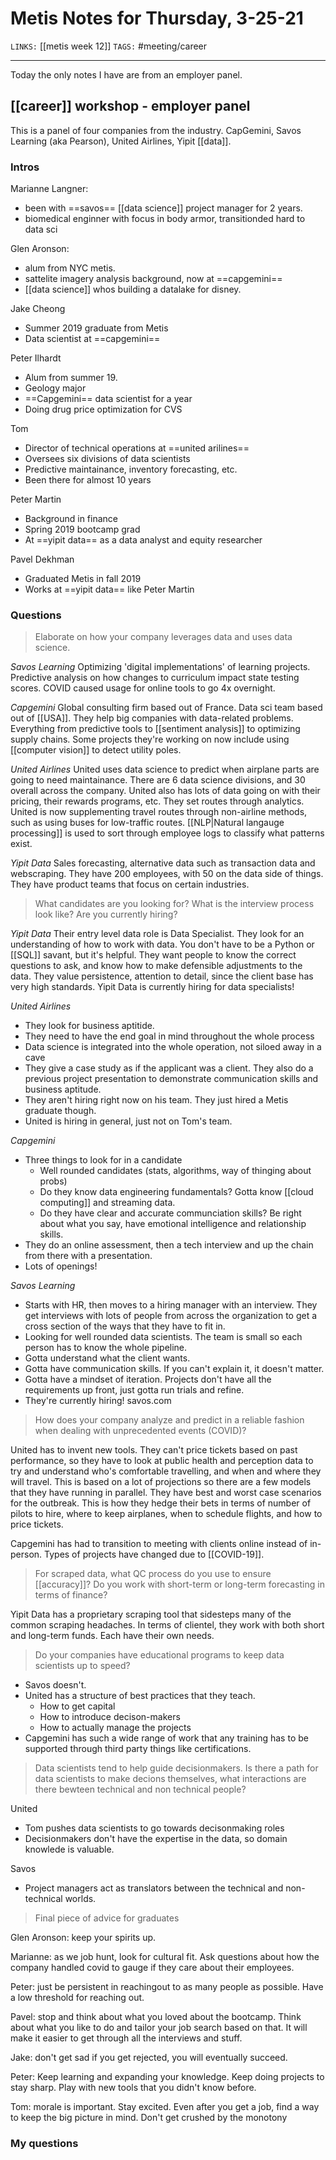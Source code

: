 #  Metis Notes for Thursday, 3-25-21
`LINKS:` [[metis week 12]]
`TAGS:` #meeting/career

---
Today the only notes I have are from an employer panel. 

## [[career]] workshop - employer panel
This is a panel of four companies from the industry. CapGemini, Savos Learning (aka Pearson), United Airlines, Yipit [[data]]. 

### Intros
Marianne Langner: 
- been with ==savos== [[data science]] project manager for 2 years. 
- biomedical enginner with focus in body armor, transitionded hard to data sci

Glen Aronson: 
- alum from NYC metis.
- sattelite imagery analysis background, now at ==capgemini==
- [[data science]] whos building a datalake for disney. 

Jake Cheong
- Summer 2019 graduate from Metis
- Data scientist at ==capgemini==

Peter Ilhardt
- Alum from summer 19.
- Geology major
- ==Capgemini== data scientist for a year
- Doing drug price optimization for CVS

Tom 
- Director of technical operations at ==united arilines==
- Oversees six divisions of data scientists
- Predictive maintainance, inventory forecasting, etc.
- Been there for almost 10 years

Peter Martin
- Background in finance
- Spring 2019 bootcamp grad
- At ==yipit data== as a data analyst and equity researcher

Pavel Dekhman
- Graduated Metis in fall 2019
- Works at ==yipit data== like Peter Martin

### Questions
> Elaborate on how your company leverages data and uses data science.

*Savos Learning*
Optimizing 'digital implementations' of learning projects. Predictive analysis on how changes to curriculum impact state testing scores. COVID caused usage for online tools to go 4x overnight. 

*Capgemini*
Global consulting firm based out of France. Data sci team based out of [[USA]]. They help big companies with data-related problems. Everything from predictive tools to [[sentiment analysis]] to optimizing supply chains. Some projects they're working on now include using [[computer vision]] to detect utility poles. 

*United Airlines*
United uses data science to predict when airplane parts are going to need maintainance. There are 6 data science divisions, and 30 overall across the company. United also has lots of data going on with their pricing, their rewards programs, etc. They set routes through analytics. United is now supplementing travel routes through non-airline methods, such as using buses for low-traffic routes. [[NLP|Natural langauge processing]] is used to sort through employee logs to classify what patterns exist. 

*Yipit Data*
Sales forecasting, alternative data such as transaction data and webscraping. They have 200 employees, with 50 on the data side of things. They have product teams that focus on certain industries. 

> What candidates are you looking for? What is the interview process look like? Are you currently hiring?

*Yipit Data*
Their entry level data role is Data Specialist. They look for an understanding of how to work with data. You don't have to be a Python or [[SQL]] savant, but it's helpful. They want people to know the correct questions to ask, and know how to make defensible adjustments to the data. They value persistence, attention to detail, since the client base has very high standards. Yipit Data is currently hiring for data specialists! 

*United Airlines*
- They look for business aptitide. 
- They need to have the end goal in mind throughout the whole process
- Data science is integrated into the whole operation, not siloed away in a cave
- They give a case study as if the applicant was a client. They also do a previous project presentation to demonstrate communication skills and business aptitude. 
- They aren't hiring right now on his team. They just hired a Metis graduate though. 
- United is hiring in general, just not on Tom's team. 

*Capgemini*
- Three things to look for in a candidate
	- Well rounded candidates (stats, algorithms, way of thinging about probs)
	- Do they know data engineering fundamentals? Gotta know [[cloud computing]] and streaming data.
	- Do they have clear and accurate communciation skills? Be right about what you say, have emotional intelligence and relationship skills.
- They do an online assessment, then a tech interview and up the chain from there with a presentation. 
- Lots of openings! 

*Savos Learning*
- Starts with HR, then moves to a hiring manager with an interview. They get interviews with lots of people from across the organization to get a cross section of the ways that they have to fit in. 
- Looking for well rounded data scientists. The team is small so each person has to know the whole pipeline.
- Gotta understand what the client wants. 
- Gotta have communication skills. If you can't explain it, it doesn't matter. 
- Gotta have a mindset of iteration. Projects don't have all the requirements up front, just gotta run trials and refine. 
- They're currently hiring! savos.com 

> How does your company analyze and predict in a reliable fashion when dealing with unprecedented events (COVID)?

United has to invent new tools. They can't price tickets based on past performance, so they have to look at public health and perception data to try and understand who's comfortable travelling, and when and where they will travel. This is based on a lot of projections so there are a few models that they have running in parallel. They have best and worst case scenarios for the outbreak. This is how they hedge their bets in terms of number of pilots to hire, where to keep airplanes, when to schedule flights, and how to price tickets. 

Capgemini has had to transition to meeting with clients online instead of in-person. Types of projects have changed due to [[COVID-19]]. 

> For scraped data, what QC process do you use to ensure [[accuracy]]? Do you work with short-term or long-term forecasting in terms of finance?

Yipit Data has a proprietary scraping tool that sidesteps many of the common scraping headaches. In terms of clientel, they work with both short and long-term funds. Each have their own needs. 

> Do your companies have educational programs to keep data scientists up to speed?

- Savos doesn't.
- United has a structure of best practices that they teach. 
	- How to get capital
	- How to introduce decison-makers
	- How to actually manage the projects
- Capgemini has such a wide range of work that any training has to be supported through third party things like certifications. 

> Data scientists tend to help guide decisionmakers. Is there a path for data scientists to make decions themselves, what interactions are there bewteen technical and non technical people?

United
- Tom pushes data scientists to go towards decisonmaking roles
- Decisionmakers don't have the expertise in the data, so domain knowlede is valuable.

Savos
- Project managers act as translators between the technical and non-technical worlds. 

> Final piece of advice for graduates

Glen Aronson: keep your spirits up. 

Marianne: as we job hunt, look for cultural fit. Ask questions about how the company handled covid to gauge if they care about their employees.

Peter: just be persistent in reachingout to as many people as possible. Have a low threshold for reaching out. 

Pavel: stop and think about what you loved about the bootcamp. Think about what you like to do and tailor your job search based on that. It will make it easier to get through all the interviews and stuff. 

Jake: don't get sad if you get rejected, you will eventually succeed.

Peter: Keep learning and expanding your knowledge. Keep doing projects to stay sharp. Play with new tools that you didn't know before. 

Tom: morale is important. Stay excited. Even after you get a job, find a way to keep the big picture in mind. Don't get crushed by the monotony

### My questions
